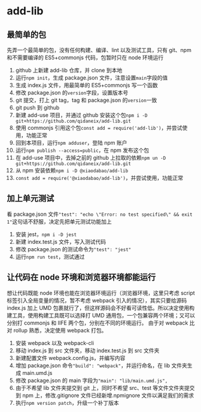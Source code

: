 # add-lib

## 最简单的包

先弄一个最简单的包，没有任何构建、编译、lint 以及测试工具，只有 git、npm 和不需要编译的 ES5+commonjs 代码，包暂时只在 node 环境运行

1. github 上新建 add-lib 仓库，并 clone 到本地
2. 运行`npm init`，生成 package.json 文件，注意设置`main`字段的值
3. 生成 index.js 文件，用最简单的 ES5+commonjs 写一个函数
4. 修改 package.json 的`version`字段，设置版本号
5. git 提交，打上 git tag，tag 和 package.json 的`version`一致
6. git push 到 github
7. 新建 add-use 项目，并通过 github 安装这个包`npm i -D git+https://github.com/qidaneix/add-lib.git`
8. 使用 commonjs 引用这个包`const add = require('add-lib')`，并尝试使用，功能正常
9. 回到本项目，运行`npm adduser`，登陆 npm 账户
10. 运行`npm publish --access=public`，在 npm 发布这个包
11. 在 add-use 项目中，去掉之前的 github 上拉取的依赖`npm un -D git+https://github.com/qidaneix/add-lib.git`
12. 从 npm 安装依赖`npm i -D @xiaodabao/add-lib`
13. `const add = require('@xiaodabao/add-lib')`，并尝试使用，功能正常

## 加上单元测试

看 package.json 文件`"test": "echo \"Error: no test specified\" && exit 1"`这句话不舒服，决定先把单元测试功能加上

1. 安装 jest，`npm i -D jest`
2. 新建 index.test.js 文件，写入测试代码
3. 修改 package.json 的测试命令为`"test": "jest"`
4. 运行`npm run test`，测试通过

## 让代码在 node 环境和浏览器环境都能运行

想让代码既能 node 环境也能在浏览器环境运行（浏览器环境，这里只考虑 script 标签引入全局变量的情况，暂不考虑 webpack 引入的情况），其实只要给源码 index.js 加上 UMD 包裹就行了，但这样源码会不好看可读性低。所以决定使用构建工具，使用构建工具既可以选择打 UMD 通用包，一个包兼容两个环境；又可以分别打 commonjs 和 IIFE 两个包，分别在不同的环境运行。
由于对 webpack 比对 rollup 熟悉，决定使用 webpack 打包。

1. 安装 webpack 以及 webpack-cli
2. 移动 index.js 到 src 文件夹，移动 index.test.js 到 src 文件夹
3. 新建配置文件 webpack.config.js，并编写内容
4. 增加 package.json 命令`"build": "webpack"`，并运行命名，在 lib 文件夹生成 main.umd.js
5. 修改 package.json 的 main 字段为`"main": "lib/main.umd.js",`
6. 由于不希望 lib 文件夹提交到 git 上，同时不希望 src、test 等文件文件夹提交到 npm 上，修改.gitignore 文件已经新增.npmignore 文件以满足我们的需求
7. 执行`npm version patch`，升级一个补丁版本
